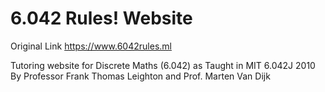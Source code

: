 # 6.042 Rules! Website
Original Link https://www.6042rules.ml

Tutoring website for Discrete Maths (6.042) as Taught in MIT 6.042J 2010 By Professor Frank Thomas Leighton and Prof. Marten Van Dijk

